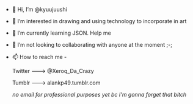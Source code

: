 - 👋 Hi, I’m @kyuujuushi
- 👀 I’m interested in drawing and using technology to incorporate in art
- 🌱 I’m currently learning JSON. Help me
- 💞️ I’m not looking to collaborating with anyone at the moment ;-;
- 📫 How to reach me -

  Twitter ---> @Xeroq_Da_Crazy
  
  Tumblr  ---> alankp49.tumblr.com
  
  *no email for professional purposes yet bc I'm gonna forget that bitch*

<!---
kyuujuushi/kyuujuushi is a ✨ special ✨ repository because its `README.md` (this file) appears on your GitHub profile.
You can click the Preview link to take a look at your changes.
--->
